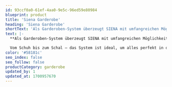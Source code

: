 ```yaml
---
id: 93ccf0a0-61ef-4aa0-9e5c-96ed59e80984
blueprint: product
title: 'Siena Garderobe'
heading: 'Siena Garderobe'
shortText: 'Als Garderoben-System überzeugt SIENA mit umfangreichen Möglichkeiten. So lassen sich ganz nahtlos die Übergänge vom Wohn-, Speise- oder Arbeitsbereich zum Eingang gestalten.'
text: |-
  **Als Garderoben-System überzeugt SIENA mit umfangreichen Möglichkeiten. So lassen sich ganz nahtlos die Übergänge vom Wohn-, Speise- oder Arbeitsbereich zum Eingang gestalten.**

  Vom Schuh bis zum Schal – das System ist ideal, um alles perfekt in der Garderobe zu organisieren.
color: '#58181c'
seo_index: false
seo_follow: false
productCategory: garderobe
updated_by: 1
updated_at: 1700957670
---
```

